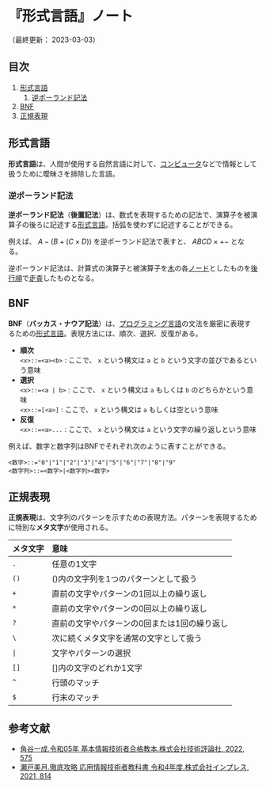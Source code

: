 # 『形式言語』ノート

（最終更新： 2023-03-03）


## 目次

1. [形式言語](#形式言語)
	1. [逆ポーランド記法](#逆ポーランド記法)
1. [BNF](#BNF)
1. [正規表現](#正規表現)


## 形式言語

**形式言語**は、人間が使用する自然言語に対して、[コンピュータ](../../../../computer/_/chapters/basic_knowledge_of_computer.md#コンピュータ)などで情報として扱うために曖昧さを排除した言語。

### 逆ポーランド記法

**逆ポーランド記法**（**後置記法**）は、数式を表現するための記法で、演算子を被演算子の後ろに記述する[形式言語](#形式言語)。括弧を使わずに記述することができる。

例えば、 $A - (B + (C \times D))$ を逆ポーランド記法で表すと、 $ABCD \times +-$ となる。

逆ポーランド記法は、計算式の演算子と被演算子を[木](../../../applied_mathematics/_/chapters/graph_theory.md#木)の各[ノード](../../../applied_mathematics/_/chapters/graph_theory.md#グラフ)としたものを[後行順](../../../applied_mathematics/_/chapters/graph_theory.md#深さ優先探索)で[走査](../../../applied_mathematics/_/chapters/graph_theory.md#走査)したものとなる。


## BNF

**BNF**（**バッカス・ナウア記法**）は、[プログラミング言語](../../../../programming/_/chapters/programming.md#プログラミング言語)の文法を厳密に表現するための[形式言語](#形式言語)。表現方法には、順次、選択、反復がある。

- **順次**<br> `<x>::=<a><b>` : ここで、 `x` という構文は `a` と `b` という文字の並びであるという意味
- **選択**<br> `<x>::=<a | b>` : ここで、 `x` という構文は `a` もしくは `b` のどちらかという意味<br> `<x>::=[<a>]` : ここで、 `x` という構文は `a` もしくは空という意味
- **反復**<br> `<x>::=<a>...` : ここで、 `x` という構文は `a` という文字の繰り返しという意味

例えば、数字と数字列はBNFでそれぞれ次のように表すことができる。

```ebnf
<数字>::="0"|"1"|"2"|"3"|"4"|"5"|"6"|"7"|"8"|"9"
<数字列>::=<数字>|<数字列><数字>
```


## 正規表現

**正規表現**は、文字列のパターンを示すための表現方法。パターンを表現するために特別な**メタ文字**が使用される。

| メタ文字 | 意味                                         |
| -------- | :------------------------------------------- |
| `.`      | 任意の1文字                                  |
| `()`     | ()内の文字列を1つのパターンとして扱う        |
| `+`      | 直前の文字やパターンの1回以上の繰り返し      |
| `*`      | 直前の文字やパターンの0回以上の繰り返し      |
| `?`      | 直前の文字やパターンの0回または1回の繰り返し |
| `\`      | 次に続くメタ文字を通常の文字として扱う       |
| `\|`     | 文字やパターンの選択                         |
| `[]`     | []内の文字のどれか1文字                      |
| `^`      | 行頭のマッチ                                 |
| `$`      | 行末のマッチ                                 |


## 参考文献

- [角谷一成.令和05年 基本情報技術者合格教本.株式会社技術評論社, 2022, 575](https://gihyo.jp/book/2022/978-4-297-13164-7)
- [瀬戸美月.徹底攻略 応用情報技術者教科書 令和4年度.株式会社インプレス, 2021, 814](https://book.impress.co.jp/books/1121101057)
